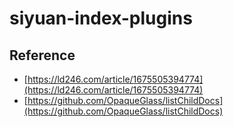 # siyuan-index-plugins

## Reference

* [https://ld246.com/article/1675505394774](https://ld246.com/article/1675505394774)
* [https://github.com/OpaqueGlass/listChildDocs](https://github.com/OpaqueGlass/listChildDocs)